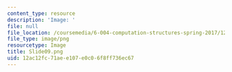 ```yaml
---
content_type: resource
description: 'Image: '
file: null
file_location: /coursemedia/6-004-computation-structures-spring-2017/12ac12fc71aee107e0c06f8ff736ec67_Slide09.png
file_type: image/png
resourcetype: Image
title: Slide09.png
uid: 12ac12fc-71ae-e107-e0c0-6f8ff736ec67
---
```

